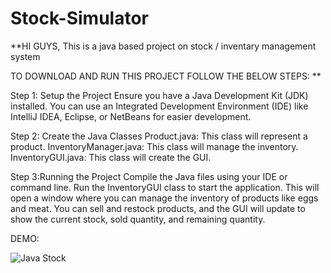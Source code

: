 # Stock-Simulator

**HI GUYS,
This is a java based project on stock / inventary management system

TO DOWNLOAD AND RUN THIS PROJECT FOLLOW THE BELOW STEPS: **

Step 1: Setup the Project
Ensure you have a Java Development Kit (JDK) installed. You can use an Integrated Development Environment (IDE) like IntelliJ IDEA, Eclipse, or NetBeans for easier development.

Step 2: Create the Java Classes
Product.java: This class will represent a product.
InventoryManager.java: This class will manage the inventory.
InventoryGUI.java: This class will create the GUI.

Step 3:Running the Project
Compile the Java files using your IDE or command line.
Run the InventoryGUI class to start the application.
This will open a window where you can manage the inventory of products like eggs and meat. You can sell and restock products, and the GUI will update to show the current stock, sold quantity, and remaining quantity.


DEMO:

![Java Stock](https://github.com/ShraddhaGargoti26/Stock-Simulator/assets/175111799/4c2971ab-1604-4231-9feb-29b79463cee3)

